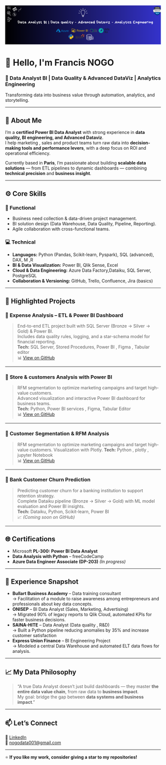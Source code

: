 ![banner](Banner.png)

# 👋 Hello, I'm Francis NOGO  

### 🎯 Data Analyst BI | Data Quality & Advanced DataViz | Analytics Engineering
Transforming data into business value through automation, analytics, and storytelling.

---

## 🧭 About Me  
I’m a **certified Power BI Data Analyst** with strong experience in **data quality, BI engineering, and Advanced Dataviz**.  
I help marketing , sales and product teams turn raw data into **decision-making tools and performance levers**, with a deep focus on ROI and operational efficiency.

Currently based in **Paris**, I’m passionate about building **scalable data solutions** — from ETL pipelines to dynamic dashboards — combining **technical precision** and **business insight**.

---

## ⚙️ Core Skills

### 🧠 Functional
- Business need collection & data-driven project management.  
- BI solution design (Data Warehouse, Data Quality, Pipeline, Reporting).  
- Agile collaboration with cross-functional teams.
  
### 💻 Technical
- **Languages:** Python (Pandas, Scikit-learn, Pyspark), SQL (advanced), DAX, M ,R  
- **BI & Data Visualization:** Power BI, Qlik Sense, Excel  
- **Cloud & Data Engineering:** Azure Data Factory,Dataiku, SQL Server, PostgreSQL  
- **Collaboration & Versioning:** GitHub, Trello, Confluence, Jira (basics)

---

## 🚀 Highlighted Projects

### 🧩 **Expense Analysis – ETL & Power BI Dashboard**
> End-to-end ETL project built with SQL Server (Bronze → Silver → Gold) & Power BI.  
> Includes data quality rules, logging, and a star-schema model for financial reporting.  
**Tech:** SQL Server, Stored Procedures, Power BI , Figma , Tabular editor  
📊 [View on GitHub](https://github.com/GSDigger01/Expense_Analysis_PowerBI)

---

### 🧠 **Store & customers Analysis with Power BI**
> RFM segmentation to optimize marketing campaigns and target high-value customers.  
> Advanced visualization and interactive Power BI dashboard for business teams.  
**Tech:** Python, Power BI services , Figma, Tabular Editor   
📊 [View on GitHub](https://github.com/GSDigger01/Fashion-store-analysis)

---
### 🧠 **Customer Segmentation & RFM Analysis**
> RFM segmentation to optimize marketing campaigns and target high-value customers.
> Visualization with Plotly.
**Tech:** Python , plotly , jupyter Notebook  
📊 [View on GitHub](https://github.com/GSDigger01/RFM-Segmentation)

---
### 🏦 **Bank Customer Churn Prediction**
> Predicting customer churn for a banking institution to support retention strategy.  
> Complete Dataiku pipeline (Bronze → Silver → Gold) with ML model evaluation and Power BI insights.  
**Tech:** Dataiku, Python, Scikit-learn, Power BI    
📈 *(Coming soon on GitHub)*

---

## 🌐 Certifications
- Microsoft **PL-300: Power BI Data Analyst**  
- **Data Analysis with Python** – freeCodeCamp  
- **Azure Data Engineer Associate (DP-203)** *(In progress)*  

---

## 💼 Experience Snapshot
- **Bullart Business Academy** – Data training consultant   
  → Facilitation of a module to raise awareness among entrepreneurs and professionals about key data concepts. 
- **ONISEP** – BI Data Analyst (Sales, Marketing, Advertising)  
  → Migrated 90% of legacy reports to Qlik Cloud, automated KPIs for faster business decisions.  
- **SAINA-HITE** – Data Analyst (Data quality , R&D)  
  → Built a Python pipeline reducing anomalies by 35%  and increase customer satisfaction  
- **Express Union Finance** – BI Engineering Project  
  → Modeled a central Data Warehouse and automated ELT data flows for analysis.  

---

## 📈 My Data Philosophy  
> “A true Data Analyst doesn’t just build dashboards — they master **the entire data value chain**, from raw data to **business impact**.  
> My goal: bridge the gap between **data systems and business impact**.”

---

## 📫 Let’s Connect
💼 [LinkedIn](https://www.linkedin.com/in/francis-guy-stephane-nogo-a81bb3217/)  
📧 [nogodata001@gmail.com](mailto:nogodata001@gmail.com)  

---

⭐ **If you like my work, consider giving a star to my repositories!**
